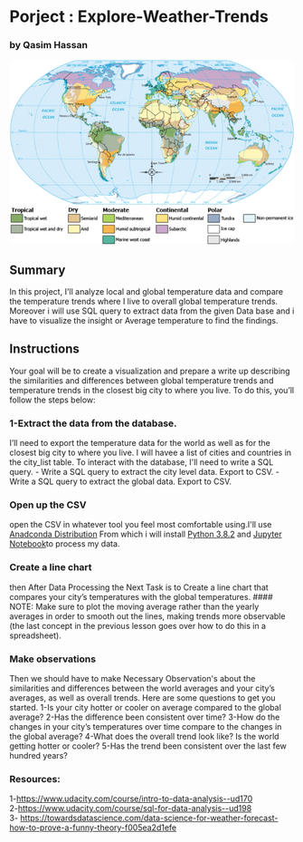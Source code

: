 # Porject : Explore-Weather-Trends
### by Qasim Hassan

<img src = "./images/ClimateMap_World.png" alt = "world weather">

## Summary
In this project, I'll analyze local and global temperature data and compare the temperature trends where I live to overall global temperature trends. Moreover i will use SQL query to extract data from the given Data base and i have to visualize the insight or Average temperature to find the findings.

## Instructions
Your goal will be to create a visualization and prepare a write up describing the similarities and differences between global temperature trends and temperature trends in the closest big city to where you live. To do this, you’ll follow the steps below:

### 1-Extract the data from the database. 
 I’ll need to export the temperature data for the world as well as for the closest big city to where you live. I will havee a list of cities and countries in the city_list table. To interact with the database, I'll need to write a SQL query.
        - Write a SQL query to extract the city level data. Export to CSV.
        - Write a SQL query to extract the global data. Export to CSV.
        
### Open up the CSV 
open the CSV in whatever tool you feel most comfortable using.I'll use <a href = "https://www.anaconda.com/">Anadconda Distribution</a> From which i will install <a href = "https://www.python.org/downloads/">Python 3.8.2</a> and <a href = "https://jupyter.org/install">Jupyter Notebook</a>to process my data.

### Create a line chart
then After Data Processing the Next Task is to Create a line chart that compares your city’s temperatures with the global temperatures. #### NOTE: 
Make sure to plot the moving average rather than the yearly averages in order to smooth out the lines, making trends more observable (the last concept in the previous lesson goes over how to do this in a spreadsheet).

### Make observations
Then we should have to make Necessary Observation's about the similarities and differences between the world averages and your city’s averages, as well as overall trends. Here are some questions to get you started.
1-Is your city hotter or cooler on average compared to the global average? 
2-Has the difference been consistent over time?
3-How do the changes in your city’s temperatures over time compare to the changes in the global average?
4-What does the overall trend look like? Is the world getting hotter or cooler? 
5-Has the trend been consistent over the last few hundred years?


### Resources:
1-https://www.udacity.com/course/intro-to-data-analysis--ud170 <br>
2-https://www.udacity.com/course/sql-for-data-analysis--ud198 <br>
3- https://towardsdatascience.com/data-science-for-weather-forecast-how-to-prove-a-funny-theory-f005ea2d1efe <br> 
